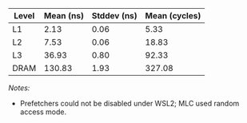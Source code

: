 | Level | Mean (ns) | Stddev (ns) | Mean (cycles) |
|-------|-----------|-------------|----------------|
| L1 | 2.13 | 0.06 | 5.33 |
| L2 | 7.53 | 0.06 | 18.83 |
| L3 | 36.93 | 0.80 | 92.33 |
| DRAM | 130.83 | 1.93 | 327.08 |

*Notes:*
- Prefetchers could not be disabled under WSL2; MLC used random access mode.
